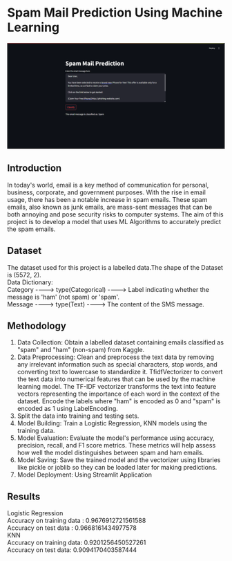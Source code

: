 # Spam Mail Prediction Using Machine Learning
![image alt](https://github.com/Indu180271/Spam-Mail-Prediction/blob/d3d89739964d0d2894861b77cd40992736d9b992/Spam_mail_prediction/Sample_Output.png)
## Introduction
In today's world, email is a key method of communication for personal, business, corporate, and government purposes. With the rise in email usage, there has been a notable increase in spam emails. These spam emails, also known as junk emails, are mass-sent messages that can be both annoying and pose security risks to computer systems.
The aim of this project is to develop a model that uses ML Algorithms to accurately predict the spam emails.
## Dataset
The dataset used for this project is a labelled data.The shape of the Dataset is (5572, 2).<br>
Data Dictionary:<br>
Category ----> type(Categorical) ----> Label indicating whether the message is 'ham' (not spam) or 'spam'.<br>
Message ----> type(Text) ----> The content of the SMS message.
## Methodology
1. Data Collection: Obtain a labelled dataset containing emails classified as "spam" and "ham" (non-spam) from Kaggle.
2. Data Preprocessing: Clean and preprocess the text data by removing any irrelevant information such as special characters, stop words, and converting text to lowercase to standardize it. TfidfVectorizer to convert the text data into numerical features that can be used by the machine learning model. The TF-IDF vectorizer transforms the text into feature vectors representing the importance of each word in the context of the dataset. Encode the labels where "ham" is encoded as 0 and "spam" is encoded as 1 using LabelEncoding.
3. Split the data into training and testing sets.
5. Model Building: Train a Logistic Regression, KNN models using the training data.
6. Model Evaluation: Evaluate the model's performance using accuracy, precision, recall, and F1 score metrics. These metrics will help assess how well the model distinguishes between spam and ham emails.
7. Model Saving: Save the trained model and the vectorizer using libraries like pickle or joblib so they can be loaded later for making predictions.
8. Model Deployment: Using Streamlit Application

## Results
Logistic Regression <br>
Accuracy on training data :  0.9676912721561588<br>
Accuracy on test data :  0.9668161434977578<br>
KNN<br>
Accuracy on training data: 0.9201256450527261<br>
Accuracy on test data: 0.9094170403587444<br>
